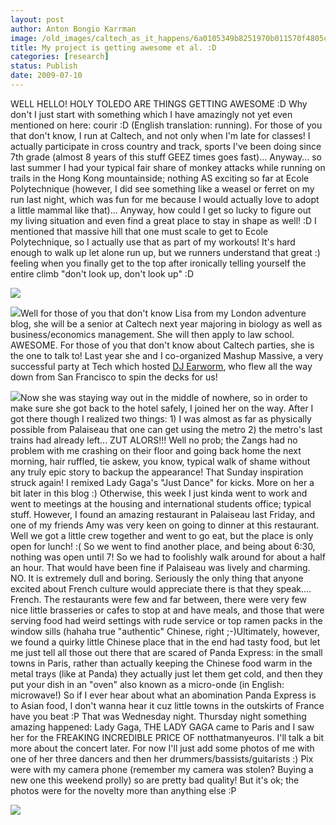 ```yaml
---
layout: post
author: Anton Bongio Karrman
image: /old_images/caltech_as_it_happens/6a0105349b8251970b011570f4805c970c.png
title: My project is getting awesome et al. :D
categories: [research]
status: Publish
date: 2009-07-10
---
```


WELL HELLO!
HOLY TOLEDO ARE THINGS GETTING AWESOME :D
Why don't I just start with something which I have amazingly not yet even mentioned on here: courir :D (English translation: running). For those of you that don't know, I run at Caltech, and not only when I'm late for classes! I actually participate in cross country and track, sports I've been doing since 7th grade (almost 8 years of this stuff GEEZ times goes fast)... Anyway... so last summer I had your typical fair share of monkey attacks while running on trails in the Hong Kong mountainside; nothing AS exciting so far at Ecole Polytechnique (however, I did see something like a weasel or ferret on my run last night, which was fun for me because I would actually love to adopt a little mammal like that)... 
Anyway, how could I get so lucky to figure out my living situation and even find a great place to stay in shape as well! :D I mentioned that massive hill that one must scale to get to Ecole Polytechnique, so I actually use that as part of my workouts! It's hard enough to walk up let alone run up, but we runners understand that great :) feeling when you finally get to the top after ironically telling yourself the entire climb "don't look up, don't look up" :D


![](/old_images/caltech_as_it_happens/6a0105349b8251970b011570f4714a970c.jpg)

![](/old_images/caltech_as_it_happens/6a0105349b8251970b011570f48a9e970c.jpg)Well for those of you that don't know Lisa from my London adventure blog, she will be a senior at Caltech next year majoring in biology as well as business/economics management. She will then apply to law school. AWESOME. For those of you that don't know about Caltech parties, she is the one to talk to! Last year she and I co-organized Mashup Massive, a very successful party at Tech which hosted [DJ Earworm](https://www.djearworm.com/), who flew all the way down from San Francisco to spin the decks for us!

![](/old_images/caltech_as_it_happens/6a0105349b8251970b011571e94688970b.jpg)Now she was staying way out in the middle of nowhere, so in order to make sure she got back to the hotel safely, I joined her on the way. After I got there though I realized two things: 1) I was almost as far as physically possible from Palaiseau that one can get using the metro 2) the metro's last trains had already left... ZUT ALORS!!! Well no prob; the Zangs had no problem with me crashing on their floor and going back home the next morning, hair ruffled, tie askew, you know, typical walk of shame without any truly epic story to backup the appearance!
That Sunday inspiration struck again! I remixed Lady Gaga's "Just Dance" for kicks. More on her a bit later in this blog :)
Otherwise, this week I just kinda went to work and went to meetings at the housing and international students office; typical stuff. However, I found an amazing restaurant in Palaiseau last Friday, and one of my friends Amy was very keen on going to dinner at this restaurant. Well we got a little crew together and went to go eat, but the place is only open for lunch! :( So we went to find another place, and being about 6:30, nothing was open until 7! So we had to foolishly walk around for about a half an hour. That would have been fine if Palaiseau was lively and charming. NO. It is extremely dull and boring. Seriously the only thing that anyone excited about French culture would appreciate there is that they speak.... French. The restaurants were few and far between, there were very few nice little brasseries or cafes to stop at and have meals, and those that were serving food had weird settings with rude service or top ramen packs in the window sills (hahaha true "authentic" Chinese, right ;-)Ultimately, however, we found a quirky little Chinese place that in the end had tasty food, but let me just tell all those out there that are scared of Panda Express: in the small towns in Paris, rather than actually keeping the Chinese food warm in the metal trays (like at Panda) they actually just let them get cold, and then they put your dish in an "oven" also known as a micro-onde (in English: microwave!) So if I ever hear about what an abomination Panda Express is to Asian food, I don't wanna hear it cuz little towns in the outskirts of France have you beat :P
That was Wednesday night. Thursday night something amazing happened: Lady Gaga, THE LADY GAGA came to Paris and I saw her for the FREAKING INCREDIBLE PRICE OF notthatmanyeuros. I'll talk a bit more about the concert later. For now I'll just add some photos of me with one of her three dancers and then her drummers/bassists/guitarists :) Pix were with my camera phone (remember my camera was stolen? Buying a new one this weekend prolly) so are pretty bad quality! But it's ok; the photos were for the novelty more than anything else :P

![](/old_images/caltech_as_it_happens/6a0105349b8251970b011571e955b8970b.jpg)
